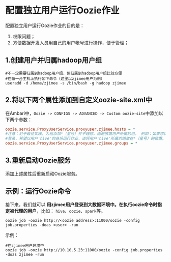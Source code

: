 配置独立用户运行Oozie作业
================================================================================
配置独立用户运行Oozie作业的目的是：
1. 权限问题；
2. 方便数据开发人员用自己的用户帐号进行操作，便于管理；

## 1.创建用户并归属hadoop用户组
```shell
#不一定需要归属到hadoop用户组，但归属到hadoop用户组比较方便
#在每一台主机上执行如下命令（这里以zjimee用户为例）
useradd -d /home/zjimee -s /bin/bash -g hadoop zjimee
```

## 2.将以下两个属性添加到自定义oozie-site.xml中
在Ambari中，`Oozie -> CONFIGS -> ADVANCED -> Custom oozie-site`中添加以下两个参数：
```ini
oozie.service.ProxyUserService.proxyuser.zjimee.hosts = *
#注意：对于最佳实践，为组添加*（星号）并不理想。而是放置用户所属的组。 例如：如果您以用户zjimee
#登录，希望以用户'hive'的身份运行作业，请将用户'hive'所属的组放在*（星号）的位置。
oozie.service.ProxyUserService.proxyuser.zjimee.groups = *
```

## 3.重新启动Oozie服务
添加上述属性后重新启动Oozie服务。

## 示例：运行Oozie命令
接下来，我们就可以 **用zjimee用户登录到大数据环境中。在执行oozie命令时指定被代理的用户**，比如：
`hive`、`oozie`、`spark`等。
```
oozie job -oozie http://<oozie address>:11000/oozie -config job.properties -doas <user> -run  
```
示例：
```shell
#在zjimee用户环境中
oozie job -oozie http://10.10.5.23:11000/oozie -config job.properties -doas zjimee -run
```

